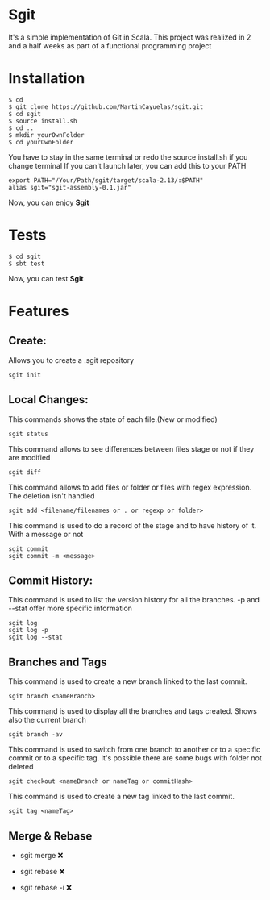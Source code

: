 #  Sgit
It's a simple implementation of Git in Scala. This project was realized in 2 and a half weeks as part of a functional programming project
 

#  Installation

```shell script
$ cd
$ git clone https://github.com/MartinCayuelas/sgit.git
$ cd sgit
$ source install.sh
$ cd ..
$ mkdir yourOwnFolder
$ cd yourOwnFolder
```
You have to stay in the same terminal or redo the source install.sh if you change terminal
If you can't launch later, you can add this to your PATH 
  ```shell script
  export PATH="/Your/Path/sgit/target/scala-2.13/:$PATH"
  alias sgit="sgit-assembly-0.1.jar"
```

Now, you can enjoy **Sgit**

#  Tests

```shell script
$ cd sgit
$ sbt test
```
Now, you can test **Sgit**
# Features

## Create:

Allows you to create a .sgit repository
```shell script
sgit init
``` 
    
## Local Changes:

This commands shows the state of each file.(New or modified)
```shell script
sgit status
``` 
This command allows to see differences between files stage or not if they are modified

```shell script
sgit diff
``` 
This command allows to add files or folder or files with regex expression. The deletion isn't handled
```shell script
sgit add <filename/filenames or . or regexp or folder>
```     

This command is used to do a record of the stage and to have history of it. With a message or not
```shell script
sgit commit 
sgit commit -m <message>
```     
        
    
## Commit History:
    
This command is used to list the version history for all the branches.
-p and --stat offer more specific information
```shell script
sgit log
sgit log -p
sgit log --stat
```     

## Branches and Tags
    
This command is used to create a new branch linked to the last commit.
```shell script
sgit branch <nameBranch>
``` 
This command is used to display all the branches and tags created. Shows also the current branch 
```shell script
sgit branch -av
``` 
  
This command is used to switch from one branch to another or to a specific commit or to a specific tag. It's possible there are some bugs with folder not deleted
```shell script
sgit checkout <nameBranch or nameTag or commitHash>
``` 
 
This command is used to create a new tag linked to the last commit.
```shell script
sgit tag <nameTag>
``` 
      
## Merge & Rebase
    

-   sgit merge <branch>  ❌
    
-   sgit rebase <branch> ❌
    
-   sgit rebase -i <commit hash or banch name> ❌

